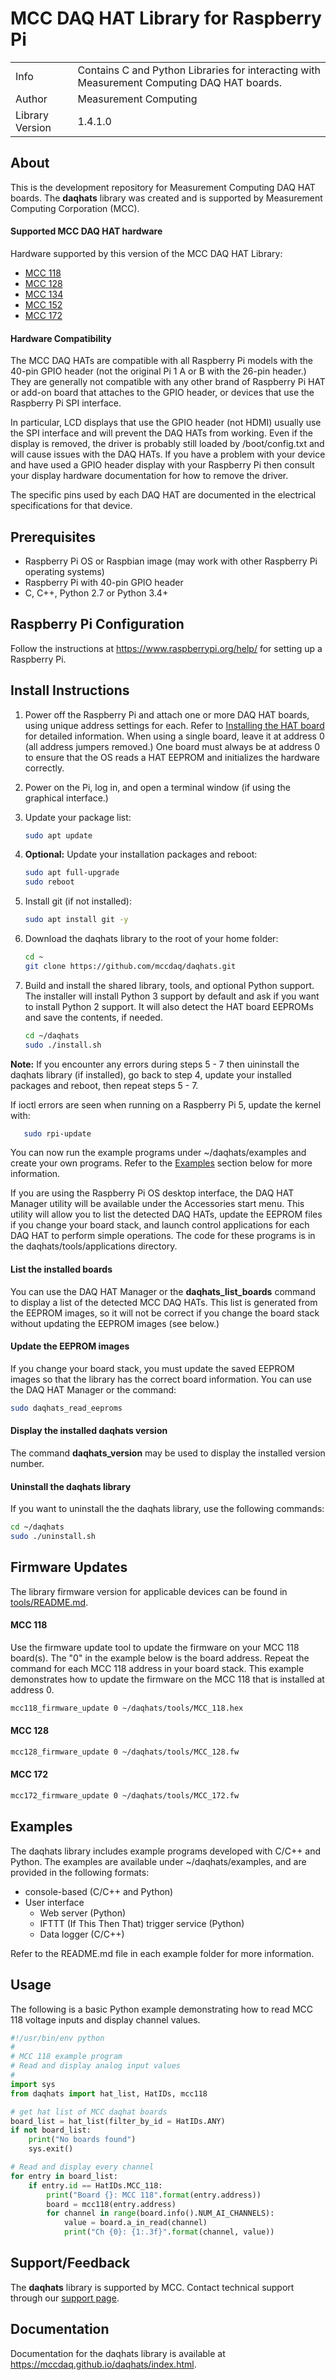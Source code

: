 # MCC DAQ HAT Library for Raspberry Pi
<table>
    <tr><td>Info</td><td>Contains C and Python Libraries for interacting with
    Measurement Computing DAQ HAT boards.</td></tr>
    <tr><td>Author</td><td>Measurement Computing</td></tr>
    <tr><td>Library Version<td>1.4.1.0</td></tr>
</table>

## About
This is the development repository for Measurement Computing DAQ HAT boards. The
**daqhats** library was created and is supported by Measurement Computing Corporation (MCC).

#### Supported MCC DAQ HAT hardware
Hardware supported by this version of the MCC DAQ HAT Library:
- [MCC 118](https://mccdaq.github.io/daqhats/overview.html#mcc-118)
- [MCC 128](https://mccdaq.github.io/daqhats/overview.html#mcc-128)
- [MCC 134](https://mccdaq.github.io/daqhats/overview.html#mcc-134)
- [MCC 152](https://mccdaq.github.io/daqhats/overview.html#mcc-152)
- [MCC 172](https://mccdaq.github.io/daqhats/overview.html#mcc-172)

#### Hardware Compatibility
The MCC DAQ HATs are compatible with all Raspberry Pi models with the 40-pin
GPIO header (not the original Pi 1 A or B with the 26-pin header.) They are
generally not compatible with any other brand of Raspberry Pi HAT or add-on
board that attaches to the GPIO header, or devices that use the Raspberry Pi
SPI interface.

In particular, LCD displays that use the GPIO header (not HDMI) usually use the
SPI interface and will prevent the DAQ HATs from working. Even if the display is
removed, the driver is probably still loaded by /boot/config.txt and will cause
issues with the DAQ HATs. If you have a problem with your device and have used a
GPIO header display with your Raspberry Pi then consult your display hardware
documentation for how to remove the driver.

The specific pins used by each DAQ HAT are documented in the electrical
specifications for that device.

## Prerequisites
- Raspberry Pi OS or Raspbian image (may work with other Raspberry Pi operating systems)
- Raspberry Pi with 40-pin GPIO header
- C, C++, Python 2.7 or Python 3.4+

## Raspberry Pi Configuration
Follow the instructions at https://www.raspberrypi.org/help/ for setting up a Raspberry Pi.

## Install Instructions
1. Power off the Raspberry Pi and attach one or more DAQ HAT boards, using unique
   address settings for each. Refer to
   [Installing the HAT board](https://mccdaq.github.io/daqhats/hardware.html)
   for detailed information.
   When using a single board, leave it at address 0 (all address jumpers removed.)
   One board must always be at address 0 to ensure that the OS reads a HAT EEPROM
   and initializes the hardware correctly.
2. Power on the Pi, log in, and open a terminal window (if using the graphical interface.)
3. Update your package list:

   ```sh
   sudo apt update
   ```
4. **Optional:** Update your installation packages and reboot:

   ```sh
   sudo apt full-upgrade
   sudo reboot
   ```
5. Install git (if not installed):

   ```sh
   sudo apt install git -y
   ```
6. Download the daqhats library to the root of your home folder:

   ```sh
   cd ~
   git clone https://github.com/mccdaq/daqhats.git
   ```
7. Build and install the shared library, tools, and optional Python support. The
   installer will install Python 3 support by default and ask if you want to install
   Python 2 support. It will also detect the HAT board EEPROMs and save the contents,
   if needed.

   ```sh
   cd ~/daqhats
   sudo ./install.sh
   ```
**Note:** If you encounter any errors during steps 5 - 7 then uininstall the daqhats
library (if installed), go back to step 4, update your installed packages and reboot,
then repeat steps 5 - 7.

If ioctl errors are seen when running on a Raspberry Pi 5, update the kernel with:
```sh
   sudo rpi-update
```

You can now run the example programs under ~/daqhats/examples and create your own
programs. Refer to the [Examples](#examples) section below for more information.

If you are using the Raspberry Pi OS desktop interface, the DAQ HAT Manager utility will be
available under the Accessories start menu. This utility will allow you to list the
detected DAQ HATs, update the EEPROM files if you change your board stack, and launch
control applications for each DAQ HAT to perform simple operations. The code for these
programs is in the daqhats/tools/applications directory.

#### List the installed boards
You can use the DAQ HAT Manager or the **daqhats_list_boards** command to display a
list of the detected MCC DAQ HATs.  This list is generated from the EEPROM images, so
it will not be correct if you change the board stack without updating the EEPROM
images (see below.)

#### Update the EEPROM images
If you change your board stack, you must update the saved EEPROM images so that
the library has the correct board information. You can use the DAQ HAT Manager or the
command:

```sh
sudo daqhats_read_eeproms
```

#### Display the installed daqhats version
The command **daqhats_version** may be used to display the installed version number.

#### Uninstall the daqhats library
If you want to uninstall the the daqhats library, use the following commands:

```sh
cd ~/daqhats
sudo ./uninstall.sh
```

## Firmware Updates
The library firmware version for applicable devices can be found in
[tools/README.md](./tools/README.md).

#### MCC 118
Use the firmware update tool to update the firmware on your MCC 118 board(s).
The "0" in the example below is the board address. Repeat the command for each
MCC 118 address in your board stack. This example demonstrates how to update the
firmware on the MCC 118 that is installed at address 0.

```sh
mcc118_firmware_update 0 ~/daqhats/tools/MCC_118.hex
```
#### MCC 128
```sh
mcc128_firmware_update 0 ~/daqhats/tools/MCC_128.fw
```
#### MCC 172
```sh
mcc172_firmware_update 0 ~/daqhats/tools/MCC_172.fw
```
## Examples
The daqhats library includes example programs developed with C/C++ and Python.
The examples are available under ~/daqhats/examples, and are provided in the
following formats:

- console-based (C/C++ and Python)
- User interface
  - Web server (Python)
  - IFTTT (If This Then That) trigger service (Python)
  - Data logger (C/C++)

Refer to the README.md file in each example folder for more information.

## Usage
The following is a basic Python example demonstrating how to read MCC 118 voltage
inputs and display channel values.

```python
#!/usr/bin/env python
#
# MCC 118 example program
# Read and display analog input values
#
import sys
from daqhats import hat_list, HatIDs, mcc118

# get hat list of MCC daqhat boards
board_list = hat_list(filter_by_id = HatIDs.ANY)
if not board_list:
    print("No boards found")
    sys.exit()

# Read and display every channel
for entry in board_list:
    if entry.id == HatIDs.MCC_118:
        print("Board {}: MCC 118".format(entry.address))
        board = mcc118(entry.address)
        for channel in range(board.info().NUM_AI_CHANNELS):
            value = board.a_in_read(channel)
            print("Ch {0}: {1:.3f}".format(channel, value))
```

## Support/Feedback
The **daqhats** library is supported by MCC. Contact technical support through
our [support page](https://www.mccdaq.com/support/support_form.aspx).

## Documentation
Documentation for the daqhats library is available at
https://mccdaq.github.io/daqhats/index.html.
